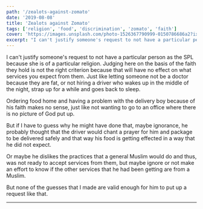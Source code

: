 ```yaml
---
path: '/zealots-against-zomato'
date: '2019-08-08'
title: 'Zealots against Zomato'
tags: ['religion', 'food', 'discrimination', 'zomato', 'faith']
cover: 'https://images.unsplash.com/photo-1526367790999-0150786686a2?ixlib=rb-1.2.1&ixid=eyJhcHBfaWQiOjEyMDd9&auto=format&fit=crop&w=2102&q=80'
excerpt: "I can't justify someone's request to not have a particular person as the SPL because she is of a particular religion. Judging here on the..."
---
```


I can't justify someone's request to not have a particular person as the SPL because she is of a particular religion. Judging here on the basis of the faith they hold is not the right criterion because that will have no effect on what services you expect from them. Just like letting someone not be a doctor because they are fat, or not hiring a driver who wakes up in the middle of the night, strap up for a while and goes back to sleep.

Ordering food home and having a problem with the delivery boy because of his faith makes no sense, just like not wanting to go to an office where there is no picture of God put up.

But if I have to guess why he might have done that, maybe ignorance, he probably thought that the driver would chant a prayer for him and package to be delivered safely and that way his food is getting effected in a way that he did not expect.

Or maybe he dislikes the practices that a general Muslim would do and thus, was not ready to accept services from them, but maybe ignore or not make an effort to know if the other services that he had been getting are from a Muslim.

But none of the guesses that I made are valid enough for him to put up a request like that.

---
